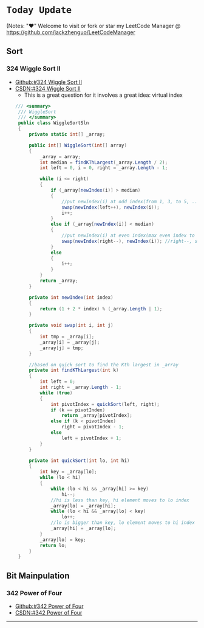 # `Today Update`
(Notes: "&hearts;" Welcome to visit or fork or star my LeetCode Manager @
https://github.com/jackzhenguo/LeetCodeManager
## Sort
### 324 Wiggle Sort II
*  [Github:#324 Wiggle Sort II](/Sort/WiggleSortSln.cs)
*  [CSDN:#324 Wiggle Sort II](http://blog.csdn.net/daigualu/article/details/72820281)
   * This is a great question for it involves a great idea: virtual index
   ```C#
   /// <summary>
    /// WiggleSort
    /// </summary>
    public class WiggleSortSln
    {
        private static int[] _array;

        public int[] WiggleSort(int[] array)
        {
            _array = array;
            int median = findKThLargest(_array.Length / 2);
            int left = 0, i = 0, right = _array.Length - 1;

            while (i <= right)
            {
                if (_array[newIndex(i)] > median)
                {
                    //put newIndex(i) at odd index(from 1, 3, to 5, ...)
                    swap(newIndex(left++), newIndex(i));
                    i++;
                }
                else if (_array[newIndex(i)] < median)
                {
                    //put newIndex(i) at even index(max even index to little .... ) 
                    swap(newIndex(right--), newIndex(i)); //right--, so i relatively toward right 1 step
                }
                else
                {
                    i++;
                }
            }
            return _array;
        }

        private int newIndex(int index)
        {
            return (1 + 2 * index) % (_array.Length | 1);
        }

        private void swap(int i, int j)
        {
            int tmp = _array[i];
            _array[i] = _array[j];
            _array[j] = tmp;
        }

        //based on quick sort to find the Kth largest in _array
        private int findKThLargest(int k)
        {
            int left = 0;
            int right = _array.Length - 1;
            while (true)
            {
                int pivotIndex = quickSort(left, right);
                if (k == pivotIndex)
                    return _array[pivotIndex];
                else if (k < pivotIndex)
                    right = pivotIndex - 1;
                else
                    left = pivotIndex + 1;
            }
        }

        private int quickSort(int lo, int hi)
        {
            int key = _array[lo];
            while (lo < hi)
            {
                while (lo < hi && _array[hi] >= key)
                    hi--;
                //hi is less than key, hi element moves to lo index
                _array[lo] = _array[hi];
                while (lo < hi && _array[lo] < key)
                    lo++;
                //lo is bigger than key, lo element moves to hi index 
                _array[hi] = _array[lo];
            }
            _array[lo] = key;
            return lo;
        }
    }
   ```
 ## Bit Mainpulation
### 342 Power of Four
*  [Github:#342 Power of Four](/BitManipulation/PowOfFourSln.cs)
*  [CSDN:#342 Power of Four](http://blog.csdn.net/daigualu/article/details/72821233)
---